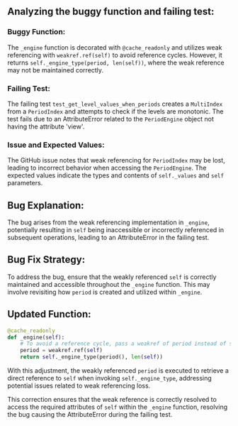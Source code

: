 ## Analyzing the buggy function and failing test:

### Buggy Function:
The `_engine` function is decorated with `@cache_readonly` and utilizes weak referencing with `weakref.ref(self)` to avoid reference cycles. However, it returns `self._engine_type(period, len(self))`, where the weak reference may not be maintained correctly.

### Failing Test:
The failing test `test_get_level_values_when_periods` creates a `MultiIndex` from a `PeriodIndex` and attempts to check if the levels are monotonic. The test fails due to an AttributeError related to the `PeriodEngine` object not having the attribute 'view'.

### Issue and Expected Values:
The GitHub issue notes that weak referencing for `PeriodIndex` may be lost, leading to incorrect behavior when accessing the `PeriodEngine`. The expected values indicate the types and contents of `self._values` and `self` parameters.

## Bug Explanation:
The bug arises from the weak referencing implementation in `_engine`, potentially resulting in `self` being inaccessible or incorrectly referenced in subsequent operations, leading to an AttributeError in the failing test.

## Bug Fix Strategy:
To address the bug, ensure that the weakly referenced `self` is correctly maintained and accessible throughout the `_engine` function. This may involve revisiting how `period` is created and utilized within `_engine`.

## Updated Function:
```python
@cache_readonly
def _engine(self):
    # To avoid a reference cycle, pass a weakref of period instead of self directly.
    period = weakref.ref(self)
    return self._engine_type(period(), len(self))
```

With this adjustment, the weakly referenced `period` is executed to retrieve a direct reference to `self` when invoking `self._engine_type`, addressing potential issues related to weak referencing loss.

This correction ensures that the weak reference is correctly resolved to access the required attributes of `self` within the `_engine` function, resolving the bug causing the AttributeError during the failing test.